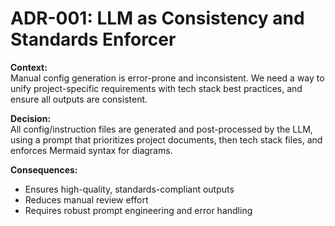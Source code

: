 # ADR-001: LLM as Consistency and Standards Enforcer

**Context:**  
Manual config generation is error-prone and inconsistent. We need a way to unify project-specific requirements with tech stack best practices, and ensure all outputs are consistent.

**Decision:**  
All config/instruction files are generated and post-processed by the LLM, using a prompt that prioritizes project documents, then tech stack files, and enforces Mermaid syntax for diagrams.

**Consequences:**  
- Ensures high-quality, standards-compliant outputs
- Reduces manual review effort
- Requires robust prompt engineering and error handling
